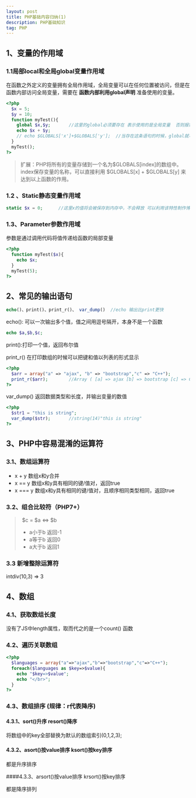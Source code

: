 ```yaml
---
layout: post
title: PHP基础内容归纳(1)
description: PHP基础知识
tag: PHP
---
```


## 1、变量的作用域 

### 1.1局部local和全局global变量作用域

在函数之外定义的变量拥有全局作用域，全局变量可以在任何位置被访问，但是在函数内部访问全局变量，需要在 **函数内部利用global声明** 准备使用的变量。

```php
<?php
  $x = 5;
  $y = 10;
  function myTest(){
    global $x,$y;		//这里的global必须要存在 表示使用的是全局变量  否则报错
    echo $x + $y;
    // echo $GLOBALS['x']+$GLOBALS['y'];  //当存在这条语句的时候，global就可以省略
  }
  myTest();
?>
```

> 扩展：PHP将所有的变量存储到一个名为$GLOBALS[index]的数组中。index保存变量的名称，可以直接利用 \$GLOBALS[x] + \$GLOBALS[y] 来达到以上函数的作用。

### 1.2 、Static静态变量作用域

```php
static $x = 0;		//这里x的值将会被保存到内存中，不会释放 可以利用该特性制作博客访问量统计
```

### 1.3、Parameter参数作用域

参数是通过调用代码将值传递给函数的局部变量

```	php
<?php
  function myTest($x){
    echo $x;
  }
  myTest(5);
?>
```

## 2、常见的输出语句

```php
echo()、print()、print_r()、 var_dump()  //echo 输出比print更快
```

echo(): 可以一次输出多个值，值之间用逗号隔开，本身不是一个函数

```php
echo $a,$b,$c;
```

print():打印一个值，返回布尔值

print_r() 在打印数组的时候可以把键和值以列表的形式显示

```php
<?php
  $arr = array("a" => "ajax", "b" => "bootstrap","c" => "C++");
  print_r($arr);		//Array ( [a] => ajax [b] => bootstrap [c] => C++ )
?>
```

var_dump() 返回数据类型和长度，并输出变量的数值

```php
<?php
  $str1 = "this is string";
  var_dump($str);		//string(14)"this is string"
?>
```

## 3、PHP中容易混淆的运算符

### 3.1、数组运算符

* x + y		数组x和y合并
* x ==  y              数组x和y具有相同的键/值对，返回true
* x === y             数组x和y具有相同的键/值对，且顺序相同类型相同，返回true

### 3.2、组合比较符（PHP7+）

> ​	$c = \$a <=> \$b   
>
> * a小于b   返回-1
> * a等于b   返回0
> * a大于b   返回1

### 3.3 新增整除运算符

intdiv(10,3)	=>	3

## 4、数组

### 4.1、获取数组长度

没有了JS中length属性，取而代之的是一个count() 函数

### 4.2、遍历关联数组

```php
<?php
  $languages = array("a"=>"ajax","b"=>"bootstrap","c"=>"C++");
  foreach($languages as $key=>$value){
    echo "$key=>$value";
    echo "</br>";
  }
?>
```

### 4.3、数组排序  (规律：r代表降序)

#### 4.3.1、sort()升序  resort()降序

将数组中的key全部替换为默认的数组索引(0,1,2,3);

#### 4.3.2、asort()按value排序      ksort()按key排序

都是升序排序

####4.3.3、arsort()按value排序	krsort()按key排序 

都是降序排列



